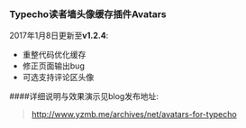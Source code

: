 ### Typecho读者墙头像缓存插件Avatars
2017年1月8日更新至**v1.2.4**: 
- 重整代码优化缓存
- 修正页面输出bug
- 可选支持评论区头像

####详细说明与效果演示见blog发布地址: 
 > http://www.yzmb.me/archives/net/avatars-for-typecho